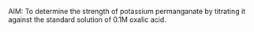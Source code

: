 AIM: To determine the strength of potassium permanganate by titrating it against the standard solution of 0.1M oxalic acid.

